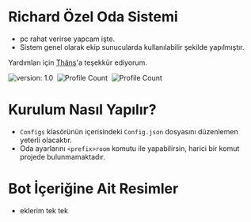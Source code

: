# Richard Özel Oda Sistemi

- pc rahat verirse yapcam işte.
- Sistem genel olarak ekip sunucularda kullanılabilir şekilde yapılmıştır.

Yardımları için [Thâns](https://github.com/ThansEX)'a teşekkür ediyorum.

![version: 1.0](https://img.shields.io/badge/Version-1.0-informational&color=yellow)&nbsp;
![Profile Count](https://komarev.com/ghpvc/?username=richardsistemler&color=blue)&nbsp;
![Profile Count](https://komarev.com/ghpvc/?username=richard-culture&label=Project%20visits&color=blueviolet)&nbsp;

# Kurulum Nasıl Yapılır?
- `Configs` klasörünün içerisindeki `Config.json` dosyasını düzenlemen yeterli olacaktır.
- Oda ayarlarını `<prefix>room` komutu ile yapabilirsin, harici bir komut projede bulunmamaktadır.
# Bot İçeriğine Ait Resimler
- eklerim tek tek
